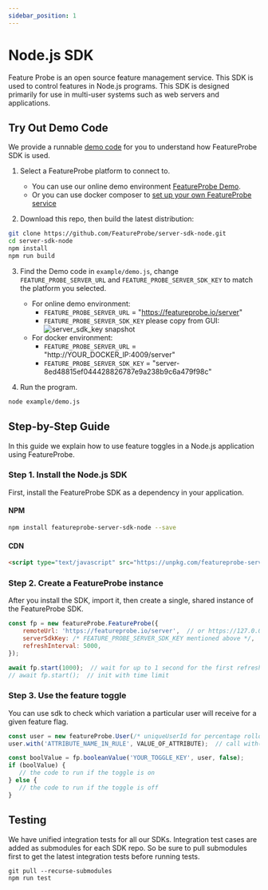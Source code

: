 ```yaml
---
sidebar_position: 1
---
```


# Node.js SDK

Feature Probe is an open source feature management service. This SDK is used to control features in Node.js programs.
This SDK is designed primarily for use in multi-user systems such as web servers and applications.

## Try Out Demo Code

We provide a runnable [demo code](https://github.com/FeatureProbe/server-sdk-node/blob/main/example) for you to understand how FeatureProbe SDK is used.

1. Select a FeatureProbe platform to connect to.
    * You can use our online demo environment [FeatureProbe Demo](https://featureprobe.io/login).
    * Or you can use docker composer to [set up your own FeatureProbe service](https://github.com/FeatureProbe/FeatureProbe#1-starting-featureprobe-service-with-docker-compose)

2. Download this repo, then build the latest distribution:

```bash
git clone https://github.com/FeatureProbe/server-sdk-node.git
cd server-sdk-node
npm install
npm run build
```

3. Find the Demo code in `example/demo.js`, change `FEATURE_PROBE_SERVER_URL` and
   `FEATURE_PROBE_SERVER_SDK_KEY` to match the platform you selected.
    * For online demo environment:
        * `FEATURE_PROBE_SERVER_URL` = "https://featureprobe.io/server"
        * `FEATURE_PROBE_SERVER_SDK_KEY` please copy from GUI:
          ![server_sdk_key snapshot](/server_sdk_key_en.png)
    * For docker environment:
        * `FEATURE_PROBE_SERVER_URL` = "http://YOUR_DOCKER_IP:4009/server"
        * `FEATURE_PROBE_SERVER_SDK_KEY` = "server-8ed48815ef044428826787e9a238b9c6a479f98c"

4. Run the program.
```bash
node example/demo.js
```

## Step-by-Step Guide

In this guide we explain how to use feature toggles in a Node.js application using FeatureProbe.

### Step 1. Install the Node.js SDK

First, install the FeatureProbe SDK as a dependency in your application.

#### NPM

```bash
npm install featureprobe-server-sdk-node --save
```

#### CDN

```html
<script type="text/javascript" src="https://unpkg.com/featureprobe-server-sdk-node@latest/dist/featureprobe-server-sdk-node.min.js"></script>
```

### Step 2. Create a FeatureProbe instance

After you install the SDK, import it, then create a single, shared instance of the FeatureProbe SDK.

```javascript
const fp = new featureProbe.FeatureProbe({
    remoteUrl: 'https://featureprobe.io/server',  // or https://127.0.0.1:4007
    serverSdkKey: /* FEATURE_PROBE_SERVER_SDK_KEY mentioned above */,
    refreshInterval: 5000,
});

await fp.start(1000);  // wait for up to 1 second for the first refresh
// await fp.start();  // init with time limit
```

### Step 3. Use the feature toggle

You can use sdk to check which variation a particular user will receive for a given feature flag.

```javascript
const user = new featureProbe.User(/* uniqueUserId for percentage rollout */);
user.with('ATTRIBUTE_NAME_IN_RULE', VALUE_OF_ATTRIBUTE);  // call with() for each attribute, or extendAttrs(attributeMap) for attributes

const boolValue = fp.booleanValue('YOUR_TOGGLE_KEY', user, false);
if (boolValue) {
   // the code to run if the toggle is on
} else {
   // the code to run if the toggle is off
}
```

## Testing

We have unified integration tests for all our SDKs. Integration test cases are added as submodules for each SDK repo. So
be sure to pull submodules first to get the latest integration tests before running tests.

```shell
git pull --recurse-submodules
npm run test
```

